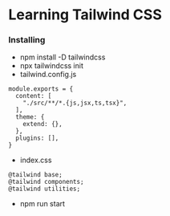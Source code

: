 # Learning Tailwind CSS
### Installing
* npm install -D tailwindcss
* npx tailwindcss init
* tailwind.config.js
```
module.exports = {
  content: [
    "./src/**/*.{js,jsx,ts,tsx}",
  ],
  theme: {
    extend: {},
  },
  plugins: [],
}
```
* index.css
```
@tailwind base;
@tailwind components;
@tailwind utilities;
```
* npm run start
